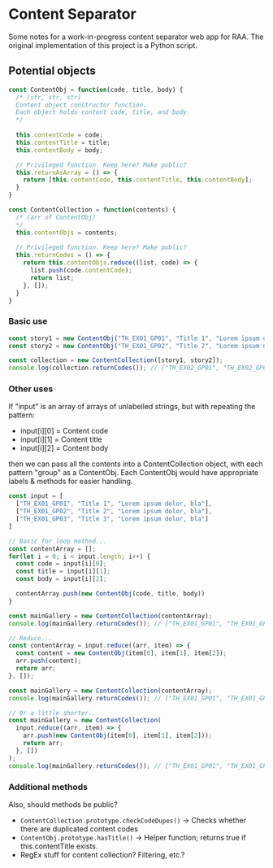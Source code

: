 # Content Separator
Some notes for a work-in-progress content separator web app for RAA.
The original implementation of this project is a Python script.


## Potential objects
```javascript
const ContentObj = function(code, title, body) {
  /* (str, str, str)
  Content object constructor function.
  Each object holds content code, title, and body.
  */
  
  this.contentCode = code;
  this.contentTitle = title;
  this.contentBody = body;

  // Privileged function. Keep here? Make public?
  this.returnAsArray = () => {
    return [this.contentCode, this.contentTitle, this.contentBody];
  }
}

const ContentCollection = function(contents) {
  /* (arr of ContentObj)
  */
  this.contentObjs = contents;
  
  // Privileged function. Keep here? Make public?
  this.returnCodes = () => {
    return this.contentObjs.reduce((list, code) => {
      list.push(code.contentCode);
      return list;
    }, []);
  }
}
```

### Basic use
```javascript
const story1 = new ContentObj("TH_EX01_GP01", "Title 1", "Lorem ipsum dolor, bla");
const story2 = new ContentObj("TH_EX01_GP02", "Title 2", "Lorem ipsum dolor, bla");

const collection = new ContentCollection([story1, story2]);
console.log(collection.returnCodes()); // ["TH_EX02_GP01", "TH_EX02_GP02"]
```

### Other uses
If "input" is an array of arrays of unlabelled strings, but with repeating the pattern:
  - input[i][0] = Content code
  - input[i][1] = Content title
  - input[i][2] = Content body

then we can pass all the contents into a ContentCollection object, with each pattern "group" as a ContentObj.
Each ContentObj would have appropriate labels & methods for easier handling.

```javascript
const input = [
  ["TH_EX01_GP01", "Title 1", "Lorem ipsum dolor, bla"],
  ["TH_EX01_GP02", "Title 2", "Lorem ipsum dolor, bla"],
  ["TH_EX01_GP03", "Title 3", "Lorem ipsum dolor, bla"]
]

// Basic for loop method...
const contentArray = [];
for(let i = 0; i < input.length; i++) {
  const code = input[i][0];
  const title = input[i][1];
  const body = input[i][2];

  contentArray.push(new ContentObj(code, title, body))
}

const mainGallery = new ContentCollection(contentArray);
console.log(mainGallery.returnCodes()); // ["TH_EX01_GP01", "TH_EX01_GP02", "TH_EX01_GP03"]

// Reduce...
const contentArray = input.reduce((arr, item) => {
  const content = new ContentObj(item[0], item[1], item[2]);
  arr.push(content);  
  return arr;
}, []);

const mainGallery = new ContentCollection(contentArray);
console.log(mainGallery.returnCodes()); // ["TH_EX01_GP01", "TH_EX01_GP02", "TH_EX01_GP03"]

// Or a little shorter...
const mainGallery = new ContentCollection(
  input.reduce((arr, item) => {
    arr.push(new ContentObj(item[0], item[1], item[2]));
    return arr;
  }, [])
);
console.log(mainGallery.returnCodes()); // ["TH_EX01_GP01", "TH_EX01_GP02", "TH_EX01_GP03"]
```

### Additional methods
Also, should methods be public?
  - ```ContentCollection.prototype.checkCodeDupes()``` -> Checks whether there are duplicated content codes
  - ```ContentObj.prototype.hasTitle()``` -> Helper function; returns true if this.contentTitle exists.
  - RegEx stuff for content collection? Filtering, etc.?